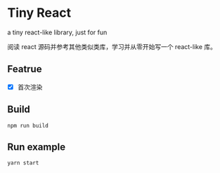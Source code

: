 # Tiny React
a tiny react-like library, just for fun

阅读 react 源码并参考其他类似类库，学习并从零开始写一个 react-like 库。

## Featrue
- [x] 首次渲染

## Build
```
npm run build
```

## Run example
```
yarn start
```


